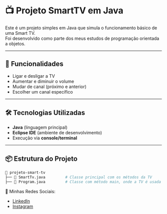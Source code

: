 # 📺 Projeto SmartTV em Java

Este é um projeto simples em Java que simula o funcionamento básico de uma Smart TV.  
Foi desenvolvido como parte dos meus estudos de programação orientada a objetos.

---

## 🚀 Funcionalidades

- Ligar e desligar a TV
- Aumentar e diminuir o volume
- Mudar de canal (próximo e anterior)
- Escolher um canal específico

---

## 🛠️ Tecnologias Utilizadas

- **Java** (linguagem principal)
- **Eclipse IDE** (ambiente de desenvolvimento)
- Execução via **console/terminal**

---

## 📦 Estrutura do Projeto

```bash
📁 projeto-smart-tv
├── 📄 SmartTv.java         # Classe principal com os métodos da TV
├── 📄 Program.java         # Classe com método main, onde a TV é usada
```


🔗 Minhas Redes Sociais:
- [LinkedIn](https://www.linkedin.com/in/gabriel-macedo-a0a713170)
- [Instagram](https://www.instagram.com/macedo_bg)
